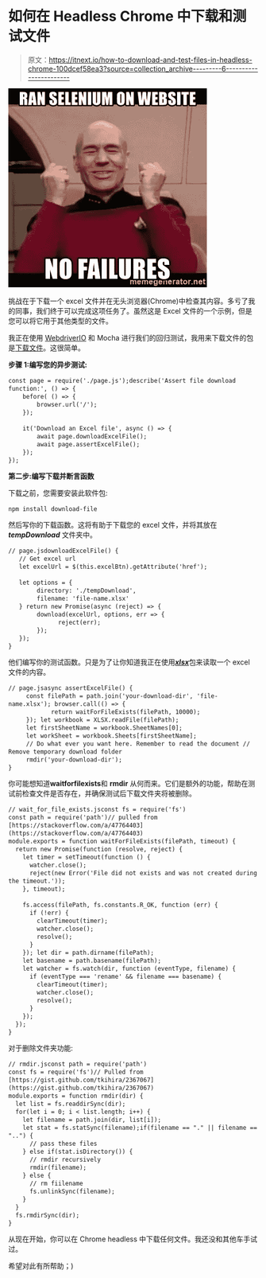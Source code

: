 # 如何在 Headless Chrome 中下载和测试文件

> 原文：<https://itnext.io/how-to-download-and-test-files-in-headless-chrome-100dcef58ea3?source=collection_archive---------6----------------------->

![](img/d38494ba13c1ca8584ddbe7b92479ec4.png)

挑战在于下载一个 excel 文件并在无头浏览器(Chrome)中检查其内容。多亏了我的同事，我们终于可以完成这项任务了。虽然这是 Excel 文件的一个示例，但是您可以将它用于其他类型的文件。

我正在使用 [WebdriverIO](http://webdriver.io) 和 Mocha 进行我们的回归测试，我用来下载文件的包是[下载文件](https://www.npmjs.com/package/download-file)。这很简单。

**步骤 1:编写您的异步测试:**

```
const page = require('./page.js');describe('Assert file download function:', () => {    
    before( () => {        
        browser.url('/');                            
    });   

    it('Download an Excel file', async () => {         
        await page.downloadExcelFile();                
        await page.assertExcelFile();      
    });
});
```

**第二步:编写下载并断言函数**

下载之前，您需要安装此软件包:

```
npm install download-file
```

然后写你的下载函数。这将有助于下载您的 excel 文件，并将其放在 ***tempDownload*** 文件夹中。

```
// page.jsdownloadExcelFile() {
   // Get excel url                   
   let excelUrl = $(this.excelBtn).getAttribute('href');        

   let options = {
        directory: './tempDownload',
        filename: 'file-name.xlsx'          
   } return new Promise(async (reject) => {
        download(excelUrl, options, err => {                
              reject(err);          
        });            
   });     
}
```

他们编写你的测试函数。只是为了让你知道我正在使用[***xlsx***](https://www.npmjs.com/package/xlsx)包来读取一个 excel 文件的内容。

```
// page.jsasync assertExcelFile() {                
     const filePath = path.join('your-download-dir', 'file-name.xlsx'); browser.call(() => {
            return waitForFileExists(filePath, 10000);
     }); let workbook = XLSX.readFile(filePath);        
     let firstSheetName = workbook.SheetNames[0];
     let workSheet = workbook.Sheets[firstSheetName];
     // Do what ever you want here. Remember to read the document // Remove temporary download folder
     rmdir('your-download-dir');
}
```

你可能想知道**waitforfilexists**和 **rmdir** 从何而来。它们是额外的功能，帮助在测试前检查文件是否存在，并确保测试后下载文件夹将被删除。

```
// wait_for_file_exists.jsconst fs = require('fs')
const path = require('path')// pulled from [https://stackoverflow.com/a/47764403](https://stackoverflow.com/a/47764403)
module.exports = function waitForFileExists(filePath, timeout) {
  return new Promise(function (resolve, reject) {
    let timer = setTimeout(function () {
      watcher.close();
      reject(new Error('File did not exists and was not created during the timeout.'));
    }, timeout);

    fs.access(filePath, fs.constants.R_OK, function (err) {
      if (!err) {        
        clearTimeout(timer);
        watcher.close();
        resolve();
      }
    }); let dir = path.dirname(filePath);
    let basename = path.basename(filePath);
    let watcher = fs.watch(dir, function (eventType, filename) {
      if (eventType === 'rename' && filename === basename) {
        clearTimeout(timer);
        watcher.close();
        resolve();
      }
    });
  });
}
```

对于删除文件夹功能:

```
// rmdir.jsconst path = require('path')
const fs = require('fs')// Pulled from [https://gist.github.com/tkihira/2367067](https://gist.github.com/tkihira/2367067)
module.exports = function rmdir(dir) {
  let list = fs.readdirSync(dir);
  for(let i = 0; i < list.length; i++) {
    let filename = path.join(dir, list[i]);
    let stat = fs.statSync(filename);if(filename == "." || filename == "..") {
      // pass these files
    } else if(stat.isDirectory()) {
      // rmdir recursively
      rmdir(filename);
    } else {
      // rm fiilename
      fs.unlinkSync(filename);
    }
  }
  fs.rmdirSync(dir);
}
```

从现在开始，你可以在 Chrome headless 中下载任何文件。我还没和其他车手试过。

希望对此有所帮助；)